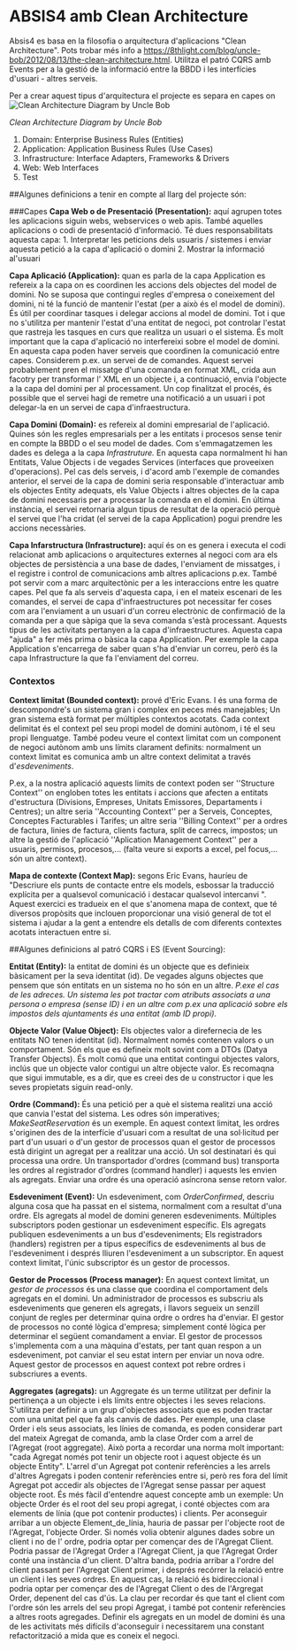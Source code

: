 # ABSIS4 amb Clean Architecture 

Absis4 es basa en la filosofia o arquitectura d'aplicacions "Clean Architecture". Pots trobar més info a https://8thlight.com/blog/uncle-bob/2012/08/13/the-clean-architecture.html. Utilitza el patró CQRS amb Events per a la gestió de la
informació entre la BBDD i les interfícies d'usuari - altres serveis.


Per a crear aquest tipus d'arquitectura el projecte es separa en capes on 
![Clean Architecture Diagram by Uncle Bob](https://8thlight.com/blog/assets/posts/2012-08-13-the-clean-architecture/CleanArchitecture-8d1fe066e8f7fa9c7d8e84c1a6b0e2b74b2c670ff8052828f4a7e73fcbbc698c.jpg)

*Clean Architecture Diagram by Uncle Bob*

1. Domain: Enterprise Business Rules (Entities)
1. Application: Application Business Rules (Use Cases)
3. Infrastructure: Interface Adapters, Frameworks & Drivers
4. Web: Web Interfaces
5. Test


##Algunes definicions a tenir en compte al llarg del projecte són:

###Capes
**Capa Web o de Presentació (Presentation):** aquí agrupen totes les aplicacions siguin webs, webservices o web apis. També aquelles aplicacions o codi de presentació d'informació. Té dues responsabilitats aquesta capa: 
    1. Interpretar les peticions dels usuaris / sistemes i enviar aquesta petició a la capa d'aplicació o domini
    2. Mostrar la informació al'usuari

**Capa Aplicació (Application):** quan es parla de la capa Application es refereix a la capa on es coordinen les accions dels objectes del model de domini. No se suposa que contingui regles d'empresa o coneixement del domini, ni té la funció de mantenir l'estat (per a això és el model de domini). És útil per coordinar tasques i delegar accions al model de domini. Tot i que no s'utilitza per mantenir l'estat d'una entitat de negoci, pot controlar l'estat que rastreja les tasques en curs que realitza un usuari o el sistema. És molt important que la capa d'aplicació no interfereixi sobre el model de domini. En aquesta capa poden haver serveis que coordinen la comunicació entre capes. Considerem p.ex. un servei de de comandes. Aquest servei probablement pren el missatge d'una comanda en format XML, crida  aun facotry per transformar l' XML en un objecte i, a continuació, envia l'objecte a la capa del domini per al processament. Un cop finalitzat el procés, és possible que el servei hagi de remetre una notificació a un usuari i pot delegar-la en un servei de capa d'infraestructura.

**Capa Domini (Domain):** es refereix al domini empresarial de l'aplicació. Quines són les regles empresarials per a les entitats i procesos sense tenir en compte la BBDD o el seu model de dades. Com s'emmagatzemen les dades es delega a la capa *Infrastruture.* En aquesta capa normalment hi han Entitats, Value Objects i de vegades Services (interfaces que proveeixen d'operacions). Pel cas dels serveis, i d'acord amb l'exemple de comandes anterior, el servei de la capa de domini seria responsable d'interactuar amb els objectes Entity adequats, els Value Objects i altres objectes de la capa de domini necessaris per a processar la comanda en el domini. En última instància, el servei retornaria algun tipus de resultat de la operació perquè el servei que l'ha cridat (el servei de la capa Application) pogui prendre les accions necessàries.

**Capa Infarstructura (Infrastructure):**  aquí és on es genera i executa el codi relacionat amb aplicacions o arquitectures externes al negoci com ara els objectes de persistència a una base de dades, l'enviament de missatges, i el registre i control de comunicacions amb altres aplicacions p.ex. També pot servir com a marc arquitectònic per a les interaccions entre les quatre capes. Pel que fa als serveis d'aquesta capa, i en el mateix escenari de les comandes, el servei de capa d'infraestructures pot necessitar fer coses com ara l'enviament a un usuari d'un correu electrònic de confirmació de la comanda per a que sàpiga que la seva comanda s'està processant. Aquests tipus de les activitats pertanyen a la capa d'infraestructures. Aquesta capa "ajuda" a fer més prima o bàsica la capa Application. Per exemple la capa Application s'encarrega de saber quan s'ha d'enviar un correu, però és la capa Infrastructure la que fa l'enviament del correu.

### Contextos
**Context limitat (Bounded context):** prové d'Eric Evans. I és una forma de descompondre's un sistema gran i complex en peces més manejables; Un gran sistema està format per múltiples contextos acotats. Cada context delimitat és el context pel seu propi model de domini autònom, i té el seu propi llenguatge. També podeu veure el context limitat com un component de negoci autònom amb uns límits clarament definits: normalment un context limitat es comunica amb un altre context delimitat a través d'*esdeveniments*.

P.ex, a la nostra aplicació aquests limits de context poden ser ''Structure Context'' on engloben totes les entitats i accions que afecten a entitats d'estructura (Divisions, Empreses, Unitats Emissores, Departaments i Centres); un altre seria ''Accounting Context'' per a Serveis, Conceptes, Conceptes Facturables i Tarifes; un altre seria ''Billing Context'' per a ordres de factura, linies de factura, clients factura, split de carrecs, impostos; un altre la gestió de l'aplicació ''Aplication Management Context'' per a usuaris, permisos, procesos,... (falta veure si exports a excel, pel focus,... són un altre context).

**Mapa de contexte (Context Map):** segons Eric Evans, hauríeu de "Descriure els punts de contacte entre els models, esbossar la traducció explícita per a qualsevol comunicació i destacar qualsevol intercanvi ". Aquest exercici es tradueix en el que s'anomena mapa de context, que té diversos propòsits que inclouen proporcionar una visió general de tot el sistema i ajudar a la gent a entendre els detalls de com diferents contextes acotats interactuen entre si.


##Algunes definicions al patró CQRS i ES (Event Sourcing):

**Entitat (Entity):** la entitat de domini és un objecte que es definieix bàsicament per la seva identitat (id). De vegades alguns objectes que pensem que són entitats en un sistema no ho són en un altre. *P.exe el cas de les adreces. Un sistema les pot tractar com atributs associats a una persona o empresa (sense ID) i en un altre com p.ex una aplicació sobre els impostos dels ajuntaments és una entitat (amb ID propi).*

**Objecte Valor (Value Object):** Els objectes valor a direfernecia de les entitats NO tenen identitat (id). Normalment només contenen valors o un comportament. Són els que es defineix molt sovint com a DTOs (Datya Transfer Objects). És molt comú que una entitat contingui objectes valors, inclús que un objecte valor contigui un altre objecte valor. Es recomaqna que sigui immutable, es a dir, que es creei des de u constructor i que les seves propietats siguin read-only.

**Ordre (Command):** És una petició per a què el sistema realitzi una acció que canvia l'estat del sistema. Les odres són imperatives;
*MakeSeatReservation* és un exemple. En aquest context limitat, les ordres s'originen des de la interfície d'usuari com a resultat de una sol·licitud per part d'un usuari o d'un gestor de processos quan el gestor de processos està dirigint un agregat per a realitzar una acció.
Un sol destinatari és qui processa una ordre. Un transportador d'ordres (command bus) transporta les ordres al registrador d'ordres (command handler) i aquests les envien als agregats. Enviar una ordre és una operació asíncrona sense retorn valor.

**Esdeveniment (Event):** Un esdeveniment, com *OrderConfirmed*, descriu alguna cosa que ha passat en el sistema, normalment com a resultat d'una ordre. Els agregats al model de domini generen esdeveniments.
Múltiples subscriptors poden gestionar un esdeveniment específic. Els agregats publiquen esdeveniments a un bus d'esdeveniments; Els registradors (handlers) registren per a tipus específics de esdeveniments al bus de l'esdeveniment i després lliuren l'esdeveniment a un subscriptor. En aquest context limitat, l'únic subscriptor és un gestor de processos.

**Gestor de Processos (Process manager):** En aquest context limitat, un *gestor de processos* és una classe que coordina el comportament dels agregats en el domini. Un administrador de processos es subscriu als esdeveniments que generen els agregats,
i llavors segueix un senzill conjunt de regles per determinar quina ordre o ordres ha d'enviar. El gestor de processos no conté lògica d'empresa; simplement conté lògica per determinar el següent comandament a enviar. El gestor de processos s'implementa com a una màquina d'estats, per tant quan respon a un esdeveniment, pot canviar el seu estat intern per enviar un nova odre.
Aquest gestor de processos en aquest context pot rebre ordres i subscriures a events.

**Aggregates (agregats):** un Aggregate és un terme utilitzat per definir la pertinença a un objecte i els límits entre objectes i les seves relacions. S'utilitza per definir a un grup d'objectes associats que es poden tractar com una unitat pel que fa als canvis de dades. Per exemple, una clase Order i els seus associats, les línies de comanda, es poden considerar part del mateix Agregat de comanda, amb la clase Order com a arrel de l'Agregat (root aggregate). Això porta a recordar una norma molt important: "cada Agregat només pot tenir un objecte root i aquest objecte és un objecte Entity". L'arrel d'un Agregat pot contenir referències a les arrels d'altres Agregats i poden contenir referències entre si, però res fora del límit Agregat pot accedir als objectes de l'Agregat sense passar
per aquest objecte root. És més fàcil d'entendre aquest concepte amb un exemple:
    Un objecte Order és el root del seu propi agregat, i conté objectes com ara elements de línia (que pot contenir productes) i clients. Per aconseguir arribar a un objecte Element_de_línia, hauria de passar per l'objecte root de l'Agregat, l'objecte Order. Si només volia obtenir algunes dades sobre un client i no de l' ordre, podria optar per començar des de l'Agregat Client. Podria passar de l'Agregat Order a l'Agregat Client, ja que l'Agregat Order conté una instància d'un client. D'altra banda, podria arribar a l'ordre del client passant per l'Agregat Client primer, i després recórrer la relació entre un client i les seves ordres. En aquest cas, la relació és bidireccional i podria optar per començar des de l'Agregat Client o des de l'Argregat Order, depenent del cas d'ús. La clau per recordar és que tant el client com l'ordre són les arrels del seu propi Agregat, i també pot contenir referències a altres roots agregades. 
Definir els agregats en un model de domini és una de les activitats més difícils d'aconseguir i necessitarem una constant refactorització a mida que es coneix el negoci.